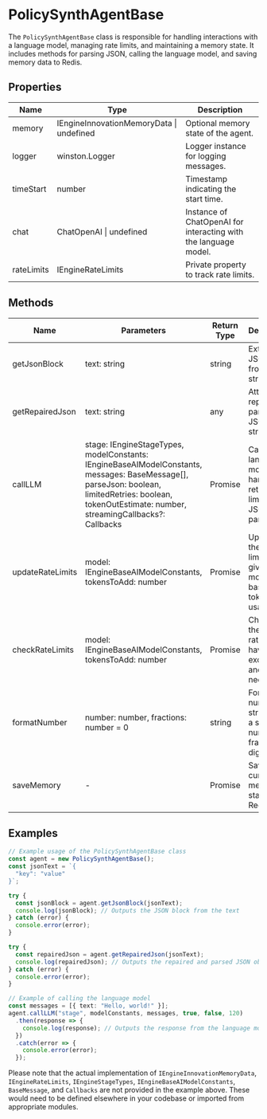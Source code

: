 # PolicySynthAgentBase

The `PolicySynthAgentBase` class is responsible for handling interactions with a language model, managing rate limits, and maintaining a memory state. It includes methods for parsing JSON, calling the language model, and saving memory data to Redis.

## Properties

| Name         | Type                                  | Description                                      |
|--------------|---------------------------------------|--------------------------------------------------|
| memory       | IEngineInnovationMemoryData \| undefined | Optional memory state of the agent.              |
| logger       | winston.Logger                        | Logger instance for logging messages.            |
| timeStart    | number                                | Timestamp indicating the start time.             |
| chat         | ChatOpenAI \| undefined               | Instance of ChatOpenAI for interacting with the language model. |
| rateLimits   | IEngineRateLimits                     | Private property to track rate limits.           |

## Methods

| Name             | Parameters                                                                                   | Return Type | Description                                                                                   |
|------------------|----------------------------------------------------------------------------------------------|-------------|-----------------------------------------------------------------------------------------------|
| getJsonBlock     | text: string                                                                                 | string      | Extracts a JSON block from a string.                                                          |
| getRepairedJson  | text: string                                                                                 | any         | Attempts to repair and parse a JSON string.                                                   |
| callLLM          | stage: IEngineStageTypes, modelConstants: IEngineBaseAIModelConstants, messages: BaseMessage[], parseJson: boolean, limitedRetries: boolean, tokenOutEstimate: number, streamingCallbacks?: Callbacks | Promise<any> | Calls the language model and handles retries, rate limits, and JSON parsing.                  |
| updateRateLimits | model: IEngineBaseAIModelConstants, tokensToAdd: number                                      | Promise<void> | Updates the rate limits for a given model based on token usage.                               |
| checkRateLimits  | model: IEngineBaseAIModelConstants, tokensToAdd: number                                      | Promise<void> | Checks if the current rate limits have been exceeded and waits if necessary.                  |
| formatNumber     | number: number, fractions: number = 0                                                        | string      | Formats a number to a string with a specified number of fractional digits.                    |
| saveMemory       | -                                                                                            | Promise<void> | Saves the current memory state to Redis.                                                      |

## Examples

```typescript
// Example usage of the PolicySynthAgentBase class
const agent = new PolicySynthAgentBase();
const jsonText = `{
  "key": "value"
}`;

try {
  const jsonBlock = agent.getJsonBlock(jsonText);
  console.log(jsonBlock); // Outputs the JSON block from the text
} catch (error) {
  console.error(error);
}

try {
  const repairedJson = agent.getRepairedJson(jsonText);
  console.log(repairedJson); // Outputs the repaired and parsed JSON object
} catch (error) {
  console.error(error);
}

// Example of calling the language model
const messages = [{ text: "Hello, world!" }];
agent.callLLM("stage", modelConstants, messages, true, false, 120)
  .then(response => {
    console.log(response); // Outputs the response from the language model
  })
  .catch(error => {
    console.error(error);
  });
```

Please note that the actual implementation of `IEngineInnovationMemoryData`, `IEngineRateLimits`, `IEngineStageTypes`, `IEngineBaseAIModelConstants`, `BaseMessage`, and `Callbacks` are not provided in the example above. These would need to be defined elsewhere in your codebase or imported from appropriate modules.
